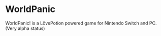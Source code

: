 # WorldPanic
WorldPanic! is a LövePotion powered game for Nintendo Switch and PC. (Very alpha status)
